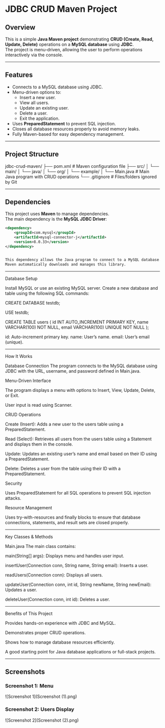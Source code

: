 # JDBC CRUD Maven Project

## Overview
This is a simple **Java Maven project** demonstrating **CRUD (Create, Read, Update, Delete)** operations on a **MySQL database** using **JDBC**.  
The project is menu-driven, allowing the user to perform operations interactively via the console.

---

## Features
- Connects to a MySQL database using JDBC.
- Menu-driven options to:
  - Insert a new user.
  - View all users.
  - Update an existing user.
  - Delete a user.
  - Exit the application.
- Uses **PreparedStatement** to prevent SQL injection.
- Closes all database resources properly to avoid memory leaks.
- Fully Maven-based for easy dependency management.

---

## Project Structure
jdbc-crud-maven/
├── pom.xml # Maven configuration file
├── src/
│ └── main/
│ └── java/
│ └── org/
│ └── example/
│ └── Main.java # Main Java program with CRUD operations
└── .gitignore # Files/folders ignored by Git


---

## Dependencies
This project uses **Maven** to manage dependencies.  
The main dependency is the **MySQL JDBC Driver**:

```xml
<dependency>
    <groupId>com.mysql</groupId>
    <artifactId>mysql-connector-j</artifactId>
    <version>8.0.33</version>
</dependency>


This dependency allows the Java program to connect to a MySQL database.
Maven automatically downloads and manages this library.

```

---

Database Setup

Install MySQL or use an existing MySQL server.
Create a new database and table using the following SQL commands:


CREATE DATABASE testdb;

USE testdb;

CREATE TABLE users (
    id INT AUTO_INCREMENT PRIMARY KEY,
    name VARCHAR(100) NOT NULL,
    email VARCHAR(100) UNIQUE NOT NULL
);

id: Auto-increment primary key.
name: User’s name.
email: User’s email (unique).

---
How It Works

Database Connection
The program connects to the MySQL database using JDBC with the URL, username, and password defined in Main.java.

Menu-Driven Interface

The program displays a menu with options to Insert, View, Update, Delete, or Exit.

User input is read using Scanner.

CRUD Operations

Create (Insert): Adds a new user to the users table using a PreparedStatement.

Read (Select): Retrieves all users from the users table using a Statement and displays them in the console.

Update: Updates an existing user’s name and email based on their ID using a PreparedStatement.

Delete: Deletes a user from the table using their ID with a PreparedStatement.

Security

Uses PreparedStatement for all SQL operations to prevent SQL injection attacks.

Resource Management

Uses try-with-resources and finally blocks to ensure that database connections, statements, and result sets are closed properly.

---

Key Classes & Methods

Main.java
The main class contains:

main(String[] args): Displays menu and handles user input.

insertUser(Connection conn, String name, String email): Inserts a user.

readUsers(Connection conn): Displays all users.

updateUser(Connection conn, int id, String newName, String newEmail): Updates a user.

deleteUser(Connection conn, int id): Deletes a user.

---


Benefits of This Project

Provides hands-on experience with JDBC and MySQL.

Demonstrates proper CRUD operations.

Shows how to manage database resources efficiently.

A good starting point for Java database applications or full-stack projects.

---


## Screenshots

### Screenshot 1: Menu
![Screenshot 1](Screenshot (1).png)

### Screenshot 2: Users Display
![Screenshot 2](Screenshot (2).png)
